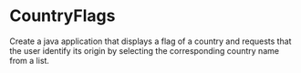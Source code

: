 # CountryFlags
Create a java application that displays a flag of a country and requests that the user identify its origin by selecting the corresponding country name from a list.
